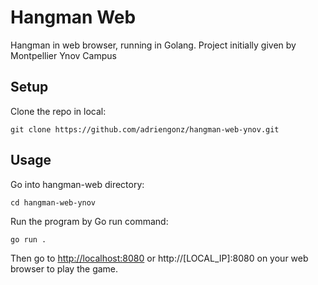 # Hangman Web
Hangman in web browser, running in Golang.
Project initially given by Montpellier Ynov Campus

## Setup

Clone the repo in local:

    git clone https://github.com/adriengonz/hangman-web-ynov.git

## Usage

Go into hangman-web directory:

    cd hangman-web-ynov

Run the program by Go run command:

    go run .

Then go to [http://localhost:8080](http://localhost:8080/) or http://[LOCAL_IP]:8080 on your web browser to play the game.